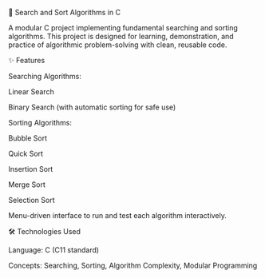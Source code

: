 🔎 Search and Sort Algorithms in C

A modular C project implementing fundamental searching and sorting algorithms. This project is designed for learning, demonstration, and practice of algorithmic problem-solving with clean, reusable code.

✨ Features

Searching Algorithms:

Linear Search

Binary Search (with automatic sorting for safe use)

Sorting Algorithms:

Bubble Sort

Quick Sort

Insertion Sort

Merge Sort

Selection Sort

Menu-driven interface to run and test each algorithm interactively.

🛠️ Technologies Used

Language: C (C11 standard)

Concepts: Searching, Sorting, Algorithm Complexity, Modular Programming
